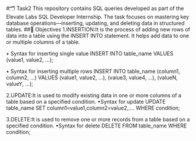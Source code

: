 #🗂️ Task2
This repository contains SQL queries developed as part of the Elevate Labs SQL Developer Internship. The task focuses on mastering key database operations—inserting, updating, and deleting data in structured tables.
##🎯 Objectives
1.INSERTION:It is the process of adding new rows of data into a table using the INSERT INTO statement. It helps add data to one or multiple columns of a table.

• Syntax for inserting single value
INSERT INTO table_name 
VALUES (value1, value2, ...);

• Syntax for inserting multiple rows
INSERT INTO table_name (column1, column2, ...)
VALUES (value1, value2, ...),
       (value3, value4, ...),
       (valueN, valueY, ...);
       
2.UPDATE:It is used to modify existing data in one or more columns of a table based on a specified condition.
•Syntax for update
UPDATE table_name
SET column1=value1,column2=value2,.... WHERE condition;

3.DELETE:It is used to remove one or more records from a table based on a specified condition.
•Syntax for delete
DELETE FROM table_name WHERE condition;

